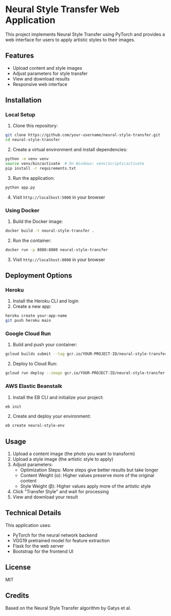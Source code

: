 # Neural Style Transfer Web Application

This project implements Neural Style Transfer using PyTorch and provides a web interface for users to apply artistic styles to their images.

## Features

- Upload content and style images
- Adjust parameters for style transfer
- View and download results
- Responsive web interface

## Installation

### Local Setup

1. Clone this repository:
```bash
git clone https://github.com/your-username/neural-style-transfer.git
cd neural-style-transfer
```

2. Create a virtual environment and install dependencies:
```bash
python -m venv venv
source venv/bin/activate  # On Windows: venv\Scripts\activate
pip install -r requirements.txt
```

3. Run the application:
```bash
python app.py
```

4. Visit `http://localhost:5000` in your browser

### Using Docker

1. Build the Docker image:
```bash
docker build -t neural-style-transfer .
```

2. Run the container:
```bash
docker run -p 8080:8080 neural-style-transfer
```

3. Visit `http://localhost:8080` in your browser

## Deployment Options

### Heroku

1. Install the Heroku CLI and login
2. Create a new app:
```bash
heroku create your-app-name
git push heroku main
```

### Google Cloud Run

1. Build and push your container:
```bash
gcloud builds submit --tag gcr.io/YOUR-PROJECT-ID/neural-style-transfer
```

2. Deploy to Cloud Run:
```bash
gcloud run deploy --image gcr.io/YOUR-PROJECT-ID/neural-style-transfer --platform managed
```

### AWS Elastic Beanstalk

1. Install the EB CLI and initialize your project:
```bash
eb init
```

2. Create and deploy your environment:
```bash
eb create neural-style-env
```

## Usage

1. Upload a content image (the photo you want to transform)
2. Upload a style image (the artistic style to apply)
3. Adjust parameters:
   - Optimization Steps: More steps give better results but take longer
   - Content Weight (α): Higher values preserve more of the original content
   - Style Weight (β): Higher values apply more of the artistic style
4. Click "Transfer Style" and wait for processing
5. View and download your result

## Technical Details

This application uses:
- PyTorch for the neural network backend
- VGG19 pretrained model for feature extraction
- Flask for the web server
- Bootstrap for the frontend UI

## License

MIT

## Credits

Based on the Neural Style Transfer algorithm by Gatys et al.
